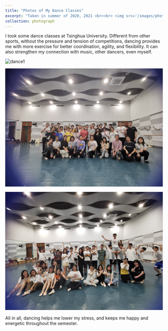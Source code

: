 ```yaml
---
title: "Photos of My Dance Classes"
excerpt: "Taken in summer of 2020, 2021 <br><br> <img src='/images/photograph/dance1.JPG' width='700'>"
collection: photograph
---
```


I took some dance classes at Tsinghua University. Different from other sports, without the pressure and tension of competitions, dancing provides me with more exercise for better coordination, agility, and flexibility. It can also strengthen my connection with music, other dancers, even myself.

![dance1](/images/photograph/dance1.JPG)

![dance2](/images/photograph/dance2.JPG)

![dance3](/images/photograph/dance3.JPG)

All in all, dancing helps me lower my stress, and keeps me happy and energetic throughout the semester.
